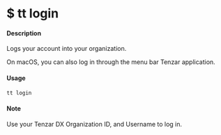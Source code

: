 <h1 class="title">$ tt login</h1>

#### Description

Logs your account into your organization.

On macOS, you can also log in through the menu bar Tenzar application.

#### Usage

```bash
tt login
```

#### Note

Use your Tenzar DX Organization ID, and Username to log in.
